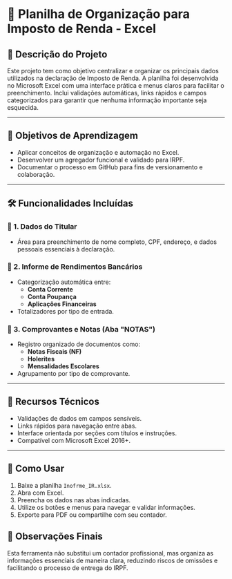 # 🧾 Planilha de Organização para Imposto de Renda - Excel

## 📌 Descrição do Projeto
Este projeto tem como objetivo centralizar e organizar os principais dados utilizados na declaração de Imposto de Renda. A planilha foi desenvolvida no Microsoft Excel com uma interface prática e menus claros para facilitar o preenchimento. Inclui validações automáticas, links rápidos e campos categorizados para garantir que nenhuma informação importante seja esquecida.

---

## 🎯 Objetivos de Aprendizagem

- Aplicar conceitos de organização e automação no Excel.
- Desenvolver um agregador funcional e validado para IRPF.
- Documentar o processo em GitHub para fins de versionamento e colaboração.

---

## 🛠️ Funcionalidades Incluídas

### 🧍 1. Dados do Titular
- Área para preenchimento de nome completo, CPF, endereço, e dados pessoais essenciais à declaração.

### 🏦 2. Informe de Rendimentos Bancários
- Categorização automática entre:
  - **Conta Corrente**
  - **Conta Poupança**
  - **Aplicações Financeiras**
- Totalizadores por tipo de entrada.

### 📑 3. Comprovantes e Notas (Aba "NOTAS")
- Registro organizado de documentos como:
  - **Notas Fiscais (NF)**
  - **Holerites**
  - **Mensalidades Escolares**
- Agrupamento por tipo de comprovante.

---

## 🧩 Recursos Técnicos

- Validações de dados em campos sensíveis.
- Links rápidos para navegação entre abas.
- Interface orientada por seções com títulos e instruções.
- Compatível com Microsoft Excel 2016+.

---

## 🚀 Como Usar

1. Baixe a planilha `Inofrme_IR.xlsx`.
2. Abra com Excel.
3. Preencha os dados nas abas indicadas.
4. Utilize os botões e menus para navegar e validar informações.
5. Exporte para PDF ou compartilhe com seu contador.



## 🧠 Observações Finais

Esta ferramenta não substitui um contador profissional, mas organiza as informações essenciais de maneira clara, reduzindo riscos de omissões e facilitando o processo de entrega do IRPF.
